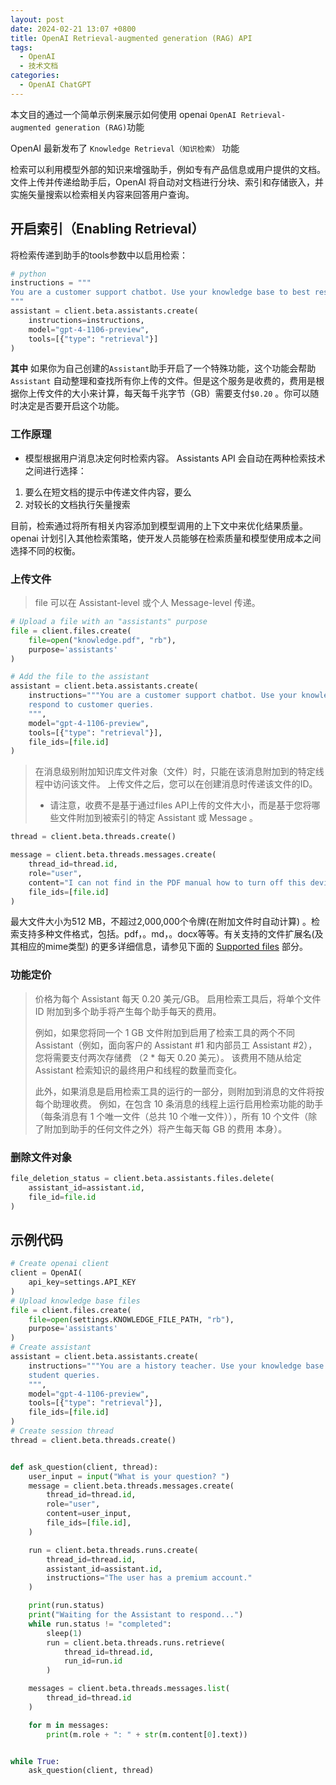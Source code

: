 ```yaml
---
layout: post
date: 2024-02-21 13:07 +0800
title: OpenAI Retrieval-augmented generation (RAG) API
tags:
  - OpenAI
  - 技术文档
categories: 
  - OpenAI ChatGPT
---
```


本文目的通过一个简单示例来展示如何使用 openai `OpenAI Retrieval-augmented generation (RAG)`功能

OpenAI 最新发布了  `Knowledge Retrieval（知识检索）` 功能

检索可以利用模型外部的知识来增强助手，例如专有产品信息或用户提供的文档。文件上传并传递给助手后，OpenAI
将自动对文档进行分块、索引和存储嵌入，并实施矢量搜索以检索相关内容来回答用户查询。

## 开启索引（Enabling Retrieval）

将检索传递到助手的tools参数中以启用检索：

```python
# python
instructions = """
You are a customer support chatbot. Use your knowledge base to best respond to customer queries.
"""
assistant = client.beta.assistants.create(
    instructions=instructions,
    model="gpt-4-1106-preview",
    tools=[{"type": "retrieval"}]
)
```

**其中** 如果你为自己创建的`Assistant`助手开启了一个特殊功能，这个功能会帮助`Assistant`
自动整理和查找所有你上传的文件。但是这个服务是收费的，费用是根据你上传文件的大小来计算，每天每千兆字节（GB）需要支付`$0.20`
。你可以随时决定是否要开启这个功能。

### 工作原理

- 模型根据用户消息决定何时检索内容。 Assistants API 会自动在两种检索技术之间进行选择：

1. 要么在短文档的提示中传递文件内容，要么
2. 对较长的文档执行矢量搜索

目前，检索通过将所有相关内容添加到模型调用的上下文中来优化结果质量。
openai 计划引入其他检索策略，使开发人员能够在检索质量和模型使用成本之间选择不同的权衡。

### 上传文件

> file 可以在 Assistant-level 或个人 Message-level 传递。

```python
# Upload a file with an "assistants" purpose
file = client.files.create(
    file=open("knowledge.pdf", "rb"),
    purpose='assistants'
)

# Add the file to the assistant
assistant = client.beta.assistants.create(
    instructions="""You are a customer support chatbot. Use your knowledge base to best 
    respond to customer queries.
    """,
    model="gpt-4-1106-preview",
    tools=[{"type": "retrieval"}],
    file_ids=[file.id]
)
```

> 在消息级别附加知识库文件对象（文件）时，只能在该消息附加到的特定线程中访问该文件。
> 上传文件之后，您可以在创建消息时传递该文件的ID。
>
> - 请注意，收费不是基于通过files API上传的文件大小，而是基于您将哪些文件附加到被索引的特定 Assistant 或 Message 。

```python
thread = client.beta.threads.create()

message = client.beta.threads.messages.create(
    thread_id=thread.id,
    role="user",
    content="I can not find in the PDF manual how to turn off this device.",
    file_ids=[file.id]
)
```

最大文件大小为512 MB，不超过2,000,000个令牌(在附加文件时自动计算)
。检索支持多种文件格式，包括。pdf，。md，。docx等等。有关支持的文件扩展名(及其相应的mime类型)
的更多详细信息，请参见下面的 [Supported files](https://platform.openai.com/docs/assistants/tools/supported-files) 部分。

### 功能定价

> 价格为每个 Assistant 每天 0.20 美元/GB。 启用检索工具后，将单个文件 ID 附加到多个助手将产生每个助手每天的费用。
>
> 例如，如果您将同一个 1 GB 文件附加到启用了检索工具的两个不同 Assistant（例如，面向客户的 Assistant #1 和内部员工
> Assistant #2），您将需要支付两次存储费 （2 * 每天 0.20 美元）。 该费用不随从给定 Assistant 检索知识的最终用户和线程的数量而变化。
>
> 此外，如果消息是启用检索工具的运行的一部分，则附加到消息的文件将按每个助理收费。 例如，在包含 10 条消息的线程上运行启用检索功能的助手（每条消息有
> 1 个唯一文件（总共 10 个唯一文件）），所有 10 个文件（除了附加到助手的任何文件之外）将产生每天每 GB 的费用 本身）。

### 删除文件对象

```python
file_deletion_status = client.beta.assistants.files.delete(
    assistant_id=assistant.id,
    file_id=file.id
)
```

## 示例代码

```python
# Create openai client
client = OpenAI(
    api_key=settings.API_KEY
)
# Upload knowledge base files
file = client.files.create(
    file=open(settings.KNOWLEDGE_FILE_PATH, "rb"),
    purpose='assistants'
)
# Create assistant
assistant = client.beta.assistants.create(
    instructions="""You are a history teacher. Use your knowledge base to best respond to 
    student queries.
    """,
    model="gpt-4-1106-preview",
    tools=[{"type": "retrieval"}],
    file_ids=[file.id]
)
# Create session thread
thread = client.beta.threads.create()


def ask_question(client, thread):
    user_input = input("What is your question? ")
    message = client.beta.threads.messages.create(
        thread_id=thread.id,
        role="user",
        content=user_input,
        file_ids=[file.id],
    )

    run = client.beta.threads.runs.create(
        thread_id=thread.id,
        assistant_id=assistant.id,
        instructions="The user has a premium account."
    )

    print(run.status)
    print("Waiting for the Assistant to respond...")
    while run.status != "completed":
        sleep(1)
        run = client.beta.threads.runs.retrieve(
            thread_id=thread.id,
            run_id=run.id
        )

    messages = client.beta.threads.messages.list(
        thread_id=thread.id
    )

    for m in messages:
        print(m.role + ": " + str(m.content[0].text))


while True:
    ask_question(client, thread)
```
